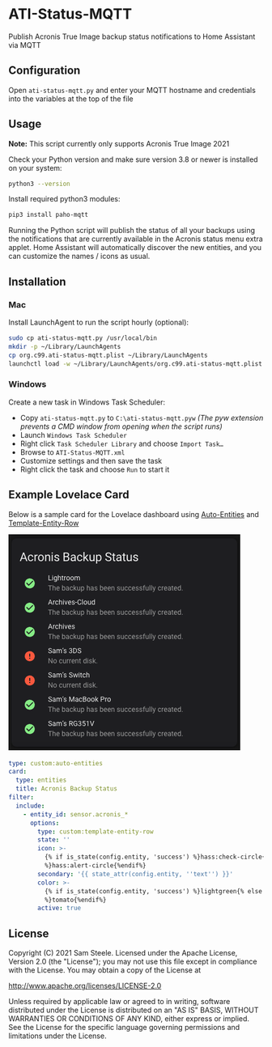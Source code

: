# ATI-Status-MQTT
Publish Acronis True Image backup status notifications to Home Assistant via MQTT

## Configuration
Open `ati-status-mqtt.py` and enter your MQTT hostname and credentials into the variables at the top of the file

## Usage
**Note:** This script currently only supports Acronis True Image 2021

Check your Python version and make sure version 3.8 or newer is installed on your system:
```sh
python3 --version
```

Install required python3 modules:
```sh
pip3 install paho-mqtt
```

Running the Python script will publish the status of all your backups using the notifications that are currently available in the Acronis status menu extra applet.  Home Assistant will automatically discover the new entities, and you can customize the names / icons as usual.

## Installation

### Mac
Install LaunchAgent to run the script hourly (optional):
```sh
sudo cp ati-status-mqtt.py /usr/local/bin
mkdir -p ~/Library/LaunchAgents
cp org.c99.ati-status-mqtt.plist ~/Library/LaunchAgents
launchctl load -w ~/Library/LaunchAgents/org.c99.ati-status-mqtt.plist
```

### Windows
Create a new task in Windows Task Scheduler:
 * Copy `ati-status-mqtt.py` to `C:\ati-status-mqtt.pyw` *(The pyw extension prevents a CMD window from opening when the script runs)*
 * Launch `Windows Task Scheduler`
 * Right click `Task Scheduler Library` and choose `Import Task…`
 * Browse to `ATI-Status-MQTT.xml`
 * Customize settings and then save the task
 * Right click the task and choose `Run` to start it

## Example Lovelace Card
Below is a sample card for the Lovelace dashboard using [Auto-Entities](https://github.com/thomasloven/lovelace-auto-entities) and [Template-Entity-Row](https://github.com/thomasloven/lovelace-template-entity-row)

![Lovelace Screenshot](https://raw.githubusercontent.com/c99koder/ati-status-mqtt/main/screenshots/card.png)

```yaml
type: custom:auto-entities
card:
  type: entities
  title: Acronis Backup Status
filter:
  include:
    - entity_id: sensor.acronis_*
      options:
        type: custom:template-entity-row
        state: ''
        icon: >-
          {% if is_state(config.entity, 'success') %}hass:check-circle{% else
          %}hass:alert-circle{%endif%}
        secondary: '{{ state_attr(config.entity, ''text'') }}'
        color: >-
          {% if is_state(config.entity, 'success') %}lightgreen{% else
          %}tomato{%endif%}
        active: true
```

## License

Copyright (C) 2021 Sam Steele. Licensed under the Apache License, Version 2.0 (the "License"); you may not use this file except in compliance with the License. You may obtain a copy of the License at

http://www.apache.org/licenses/LICENSE-2.0

Unless required by applicable law or agreed to in writing, software distributed under the License is distributed on an "AS IS" BASIS, WITHOUT WARRANTIES OR CONDITIONS OF ANY KIND, either express or implied. See the License for the specific language governing permissions and limitations under the License.
